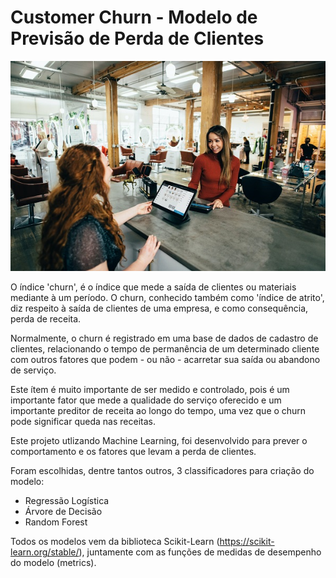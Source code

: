 # Customer Churn - Modelo de Previsão de Perda de Clientes

![Churn](/churn.jpg)

O índice 'churn', é o índice que mede a saída de clientes ou materiais mediante à um período. O churn, conhecido também como 'índice de atrito', diz respeito à saída de clientes de uma empresa, e como consequência, perda de receita.

Normalmente, o churn é registrado em uma base de dados de cadastro de clientes, relacionando o tempo de permanência de um determinado cliente com outros fatores que podem - ou não - acarretar sua saída ou abandono de serviço.

Este ítem é muito importante de ser medido e controlado, pois é um importante fator que mede a qualidade do serviço oferecido e um importante preditor de receita ao longo do tempo, uma vez que o churn pode significar queda nas receitas.

Este projeto utlizando Machine Learning, foi desenvolvido para prever o comportamento e os fatores que levam a perda de clientes.

Foram escolhidas, dentre tantos outros, 3 classificadores para criação do modelo:

- Regressão Logística
- Árvore de Decisão
- Random Forest 

Todos os modelos vem da biblioteca Scikit-Learn (https://scikit-learn.org/stable/), juntamente com as funções de medidas de desempenho do modelo (metrics).
